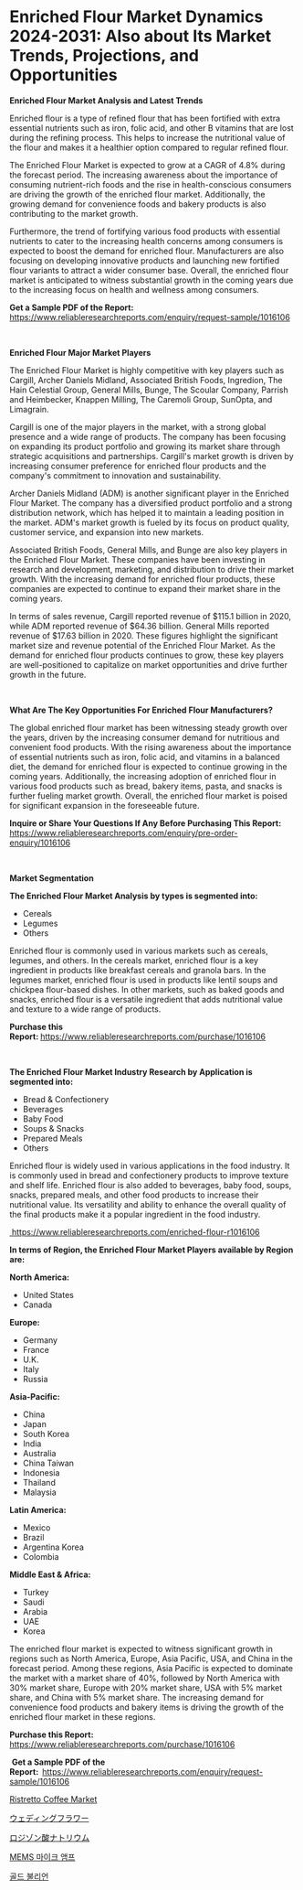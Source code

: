 <p><h1>Enriched Flour Market Dynamics 2024-2031: Also about Its Market Trends, Projections, and Opportunities</h1></p><p><strong>Enriched Flour Market Analysis and Latest Trends</strong></p>
<p><p>Enriched flour is a type of refined flour that has been fortified with extra essential nutrients such as iron, folic acid, and other B vitamins that are lost during the refining process. This helps to increase the nutritional value of the flour and makes it a healthier option compared to regular refined flour.</p><p>The Enriched Flour Market is expected to grow at a CAGR of 4.8% during the forecast period. The increasing awareness about the importance of consuming nutrient-rich foods and the rise in health-conscious consumers are driving the growth of the enriched flour market. Additionally, the growing demand for convenience foods and bakery products is also contributing to the market growth.</p><p>Furthermore, the trend of fortifying various food products with essential nutrients to cater to the increasing health concerns among consumers is expected to boost the demand for enriched flour. Manufacturers are also focusing on developing innovative products and launching new fortified flour variants to attract a wider consumer base. Overall, the enriched flour market is anticipated to witness substantial growth in the coming years due to the increasing focus on health and wellness among consumers.</p></p>
<p><strong>Get a Sample PDF of the Report:&nbsp;</strong> <a href="https://www.reliableresearchreports.com/enquiry/request-sample/1016106">https://www.reliableresearchreports.com/enquiry/request-sample/1016106</a></p>
<p>&nbsp;</p>
<p><strong>Enriched Flour Major Market Players</strong></p>
<p><p>The Enriched Flour Market is highly competitive with key players such as Cargill, Archer Daniels Midland, Associated British Foods, Ingredion, The Hain Celestial Group, General Mills, Bunge, The Scoular Company, Parrish and Heimbecker, Knappen Milling, The Caremoli Group, SunOpta, and Limagrain.</p><p>Cargill is one of the major players in the market, with a strong global presence and a wide range of products. The company has been focusing on expanding its product portfolio and growing its market share through strategic acquisitions and partnerships. Cargill's market growth is driven by increasing consumer preference for enriched flour products and the company's commitment to innovation and sustainability.</p><p>Archer Daniels Midland (ADM) is another significant player in the Enriched Flour Market. The company has a diversified product portfolio and a strong distribution network, which has helped it to maintain a leading position in the market. ADM's market growth is fueled by its focus on product quality, customer service, and expansion into new markets.</p><p>Associated British Foods, General Mills, and Bunge are also key players in the Enriched Flour Market. These companies have been investing in research and development, marketing, and distribution to drive their market growth. With the increasing demand for enriched flour products, these companies are expected to continue to expand their market share in the coming years.</p><p>In terms of sales revenue, Cargill reported revenue of $115.1 billion in 2020, while ADM reported revenue of $64.36 billion. General Mills reported revenue of $17.63 billion in 2020. These figures highlight the significant market size and revenue potential of the Enriched Flour Market. As the demand for enriched flour products continues to grow, these key players are well-positioned to capitalize on market opportunities and drive further growth in the future.</p></p>
<p>&nbsp;</p>
<p><strong>What Are The Key Opportunities For Enriched Flour Manufacturers?</strong></p>
<p><p>The global enriched flour market has been witnessing steady growth over the years, driven by the increasing consumer demand for nutritious and convenient food products. With the rising awareness about the importance of essential nutrients such as iron, folic acid, and vitamins in a balanced diet, the demand for enriched flour is expected to continue growing in the coming years. Additionally, the increasing adoption of enriched flour in various food products such as bread, bakery items, pasta, and snacks is further fueling market growth. Overall, the enriched flour market is poised for significant expansion in the foreseeable future.</p></p>
<p><strong>Inquire or Share Your Questions If Any Before Purchasing This Report:</strong> <a href="https://www.reliableresearchreports.com/enquiry/pre-order-enquiry/1016106">https://www.reliableresearchreports.com/enquiry/pre-order-enquiry/1016106</a></p>
<p>&nbsp;</p>
<p><strong>Market Segmentation</strong></p>
<p><strong>The Enriched Flour Market Analysis by types is segmented into:</strong></p>
<p><ul><li>Cereals</li><li>Legumes</li><li>Others</li></ul></p>
<p><p>Enriched flour is commonly used in various markets such as cereals, legumes, and others. In the cereals market, enriched flour is a key ingredient in products like breakfast cereals and granola bars. In the legumes market, enriched flour is used in products like lentil soups and chickpea flour-based dishes. In other markets, such as baked goods and snacks, enriched flour is a versatile ingredient that adds nutritional value and texture to a wide range of products.</p></p>
<p><strong>Purchase this Report:&nbsp;</strong><a href="https://www.reliableresearchreports.com/purchase/1016106">https://www.reliableresearchreports.com/purchase/1016106</a></p>
<p>&nbsp;</p>
<p><strong>The Enriched Flour Market Industry Research by Application is segmented into:</strong></p>
<p><ul><li>Bread & Confectionery</li><li>Beverages</li><li>Baby Food</li><li>Soups & Snacks</li><li>Prepared Meals</li><li>Others</li></ul></p>
<p><p>Enriched flour is widely used in various applications in the food industry. It is commonly used in bread and confectionery products to improve texture and shelf life. Enriched flour is also added to beverages, baby food, soups, snacks, prepared meals, and other food products to increase their nutritional value. Its versatility and ability to enhance the overall quality of the final products make it a popular ingredient in the food industry.</p></p>
<p><a href="https://www.reliableresearchreports.com/enriched-flour-r1016106">&nbsp;https://www.reliableresearchreports.com/enriched-flour-r1016106</a></p>
<p><strong>In terms of Region, the Enriched Flour Market Players available by Region are:</strong></p>
<p>
    <p> <strong> North America: </strong>
        <ul>
            <li>United States</li>
            <li>Canada</li>
        </ul>
        </p> 
    <p> <strong> Europe: </strong>
        <ul>
            <li>Germany</li>
            <li>France</li>
            <li>U.K.</li>
            <li>Italy</li>
            <li>Russia</li>
        </ul>
        </p> 
    <p> <strong> Asia-Pacific: </strong>
        <ul>
            <li>China</li>
            <li>Japan</li>
            <li>South Korea</li>
            <li>India</li>
            <li>Australia</li>
            <li>China Taiwan</li>
            <li>Indonesia</li>
            <li>Thailand</li>
            <li>Malaysia</li>
        </ul>
        </p> 
    <p> <strong> Latin America: </strong>
        <ul>
            <li>Mexico</li>
            <li>Brazil</li>
            <li>Argentina Korea</li>
            <li>Colombia</li>
        </ul>
        </p> 
    <p> <strong> Middle East & Africa: </strong>
        <ul>
            <li>Turkey</li>
            <li>Saudi</li>
            <li>Arabia</li>
            <li>UAE</li>
            <li>Korea</li>
        </ul>
    </p>
    </p>
<p><p>The enriched flour market is expected to witness significant growth in regions such as North America, Europe, Asia Pacific, USA, and China in the forecast period. Among these regions, Asia Pacific is expected to dominate the market with a market share of 40%, followed by North America with 30% market share, Europe with 20% market share, USA with 5% market share, and China with 5% market share. The increasing demand for convenience food products and bakery items is driving the growth of the enriched flour market in these regions.</p></p>
<p><strong>Purchase this Report: </strong><a href="https://www.reliableresearchreports.com/purchase/1016106">https://www.reliableresearchreports.com/purchase/1016106</a></p>
<p>&nbsp;<strong>Get a Sample PDF of the Report:&nbsp;&nbsp;</strong><a href="https://www.reliableresearchreports.com/enquiry/request-sample/1016106">https://www.reliableresearchreports.com/enquiry/request-sample/1016106</a></p>
<p><strong></strong></p>
<p><p><a href="https://github.com/RickHolmes3/Market-Research-Report-List-4/blob/main/ristretto-coffee-market.md">Ristretto Coffee Market</a></p><p><a href="https://medium.com/@slbola/%E7%B5%90%E5%A9%9A%E5%BC%8F%E3%81%AE%E8%8A%B1%E5%B8%82%E5%A0%B4%E5%88%86%E6%9E%90-%E3%81%9D%E3%81%AEcagr-%E5%B8%82%E5%A0%B4%E3%82%BB%E3%82%B0%E3%83%A1%E3%83%B3%E3%83%86%E3%83%BC%E3%82%B7%E3%83%A7%E3%83%B3-%E3%82%B0%E3%83%AD%E3%83%BC%E3%83%90%E3%83%AB%E6%A5%AD%E7%95%8C%E6%A6%82%E8%A6%81-d85684d3a5f4">ウェディングフラワー</a></p><p><a href="https://github.com/EthanMorar2011/Market-Research-Report-List-1/blob/main/458469018535.md">ロジゾン酸ナトリウム</a></p><p><a href="https://medium.com/@tomienow676/mems-%EB%A7%88%EC%9D%B4%ED%81%AC-%EC%95%B0%ED%94%84-%EC%8B%9C%EC%9E%A5-%EB%B6%84%EC%84%9D-%EA%B7%B8%EC%9D%98-cagr-%EC%8B%9C%EC%9E%A5-%EC%84%B8%EB%B6%84%ED%99%94-%EB%B0%8F-%EA%B8%80%EB%A1%9C%EB%B2%8C-%EC%82%B0%EC%97%85-%EA%B0%9C%EC%9A%94-bd481b7abefc">MEMS 마이크 앰프</a></p><p><a href="https://medium.com/@thib_harou/%EA%B8%88-%ED%88%AC%EC%9E%90%EC%8B%9C%EC%9E%A5%EC%9D%80-%EC%8B%9C%EC%9E%A5-%EC%A0%90%EC%9C%A0%EC%9C%A8-%EC%8B%9C%EC%9E%A5-%ED%8A%B8%EB%A0%8C%EB%93%9C-%EB%B0%8F-%EC%8B%9C%EC%9E%A5-%EC%84%B1%EC%9E%A5%EC%97%90-%EB%8C%80%ED%95%9C-%EC%A0%95%EB%B3%B4%EB%A5%BC-%EC%A0%9C%EA%B3%B5%ED%95%A9%EB%8B%88%EB%8B%A4-d95e95acc48b">골드 불리언</a></p></p>